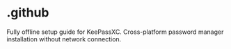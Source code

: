 # .github
Fully offline setup guide for KeePassXC. Cross-platform password manager installation without network connection.
